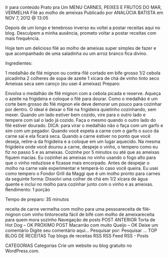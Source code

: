 Ir para conteúdo
Prato pra Um
MENU
CARNES, PEIXES E FRUTOS DO MAR, VERMELHA
Filé ao molho de ameixas
Publicado por ANALÚCIA BATISTA em NOV 7, 2012 @ 13:05


Depois de um longo e tenebroso inverso eu voltei a postar receitas aqui no blog. Desculpem a minha ausência, prometo voltar a postar receitas com mais frequência.

Hoje tem um delicioso filé ao molho de ameixas super simples de fazer e que acompanhado de uma saladinha ou um arroz branco fica divino.

Ingredientes:

1 medalhão de filé mignon ou contra-filé cortado em bife grosso
1/2 cebola picadinha
2 colheres de sopa de azeite
1 xícara de chá de vinho tinto seco
Ameixas seca sem caroço (eu usei 4 ameixas)
Preparo:

Envolva o medalhão de filé mignon com a cebola picada e reserve.
Aqueça o azeite na frigideira e coloque o filé para dourar. Como o medalhão é um corte bem grosso do filé mignon ele deve demorar um pouco para cozinhar por dentro. O ideal é deixar o filé na frigideira quietinho cozinhando, sem mexer. Quando um lado estiver bem cozido, vire para o outro lado e tempere com sal o lado já cozido. Faça o mesmo quando o outro lado do filé estiver dourado. DICA: para virar o medalhão não o faça com um garfo e sim com um pegador. Quando você espeta a carne com o garfo o suco da carne saí e ela ficará seca.
Quando a carne estiver no ponto que você deseja, retire-a da frigideira e a coloque em um lugar aquecido.
Na mesma frigideira onde você dourou a carne, despeje o vinho, o tempero como eu fiz no passo 5 e as ameixas. Cozinhe por 5 minutos ou até que as ameixas fiquem macias. Eu cozinhei as ameixas no vinho usando o fogo alto para que o vinho reduzisse e ficasse mais encorpado.
Antes de despejar o molho na carne vale experimentar e temperá-lo caso você queira. Eu usei como tempero o Fondor Grill da Maggi que é um molho pronto para carnes da seguinte forma: Dissolvi uma colher de chá em 1/2 xícara de água quente e inclui no molho para cozinhar junto com o vinho e as ameixas.
Rendimento: 1 porção

Tempo de preparo: 35 minutos

receita de carne vermelha com molho para uma pessoareceita de filé-mignon com vinho tintoreceita fácil de bifé com molho de ameixareceita para quem mora sozinho
Navegação de posts
POST ANTERIOR
Torta de Hot Dog – OK
PRÓXIMO POST
Macarrão com muito Queijo – OK
Deixe um comentário
Digite seu comentário aqui...
Pesquisar por:
Pesquisar …
TOP BLOG DE RECEITAS
Top blogs de receitas
RSS
RSS Feed RSS - Posts

CATEGORIAS
Categorias
Crie um website ou blog gratuito no WordPress.com.
